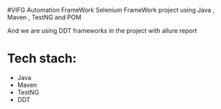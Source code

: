 #VIFG Automation FrameWork
Selenium FrameWork project using Java , Maven , TestNG and POM

And we are using DDT frameworks in the project with allure report



# Tech stach:

- Java
- Maven
- TestNG 
- DDT